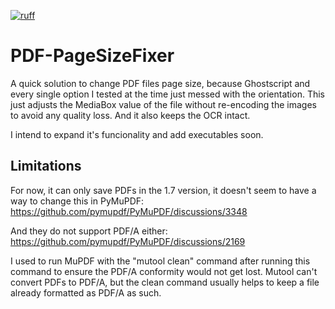 [![ruff](https://github.com/vinissou/PdfPageSizeFixer/actions/workflows/ruff.yml/badge.svg)](https://github.com/vinissou/PdfPageSizeFixer/actions/workflows/ruff.yml)

# PDF-PageSizeFixer


A quick solution to change PDF files page size, because Ghostscript and every single option I tested at the time just messed with the orientation. 
This just adjusts the MediaBox value of the file without re-encoding the images to avoid any quality loss. And it also keeps the OCR intact.

I intend to expand it's funcionality and add executables soon.


## Limitations
For now, it can only save PDFs in the 1.7 version, it doesn't seem to have a way to change this in PyMuPDF:
https://github.com/pymupdf/PyMuPDF/discussions/3348

And they do not support PDF/A either:
https://github.com/pymupdf/PyMuPDF/discussions/2169

I used to run MuPDF with the "mutool clean" command after running this command to ensure the PDF/A conformity would not get lost. Mutool can't convert PDFs to PDF/A, but the clean command usually helps to keep a file already formatted as PDF/A as such.
